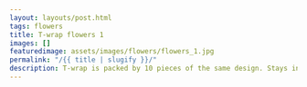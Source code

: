 ```yaml
---
layout: layouts/post.html
tags: flowers
title: T-wrap flowers 1
images: []
featuredimage: assets/images/flowers/flowers_1.jpg
permalink: "/{{ title | slugify }}/"
description: T-wrap is packed by 10 pieces of the same design. Stays in the hair for weeks. It's handmade and probably the worlds best "walking" commercial.
---
```

